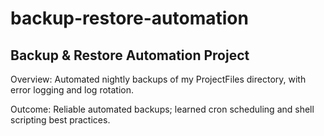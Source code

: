 # backup-restore-automation
## Backup &amp; Restore Automation Project
Overview: Automated nightly backups of my ProjectFiles directory, with error logging and log rotation.

Outcome: Reliable automated backups; learned cron scheduling and shell scripting best practices.
